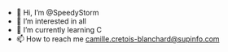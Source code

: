 - 👋 Hi, I’m @SpeedyStorm
- 👀 I’m interested in all
- 🌱 I’m currently learning C 
- 📫 How to reach me camille.cretois-blanchard@supinfo.com

<!---
SpeedyStorm/SpeedyStorm is a ✨ special ✨ repository because its `README.md` (this file) appears on your GitHub profile.
You can click the Preview link to take a look at your changes.
--->
